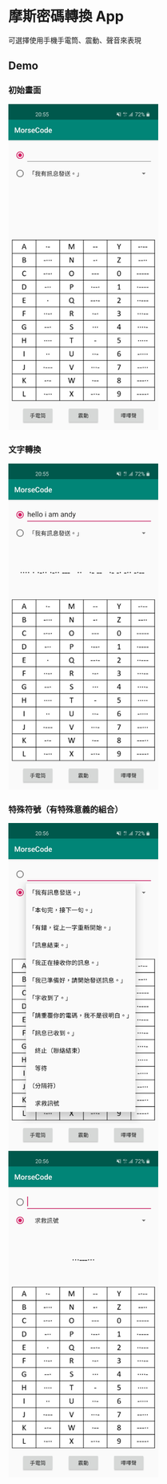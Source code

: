 # 摩斯密碼轉換 App
可選擇使用手機手電筒、震動、聲音來表現

## Demo
### 初始畫面
<img src="image/image1.jpg" width="300">  

### 文字轉換
<img src="image/image2.jpg" width="300">  

### 特殊符號（有特殊意義的組合）
<img src="image/image3.jpg" width="300"> 
<img src="image/image4.jpg" width="300"> 
